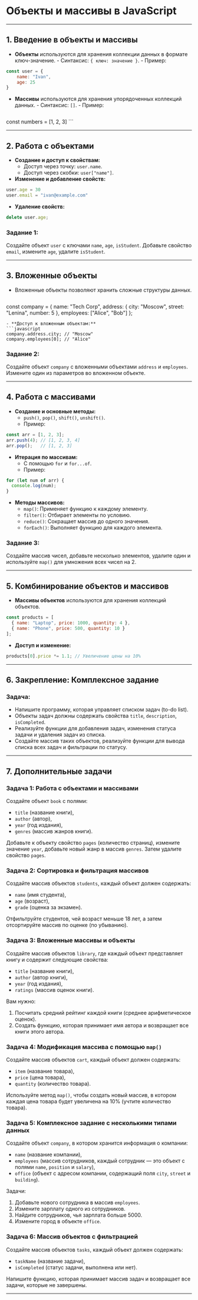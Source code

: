 # Объекты и массивы в JavaScript

---

## 1. Введение в объекты и массивы

- **Объекты** используются для хранения коллекции данных в формате ключ-значение.
	  - Синтаксис: `{ ключ: значение }`.
	  - Пример:
```javascript
const user = { 
	name: "Ivan", 
	age: 25
}
```
    
- **Массивы** используются для хранения упорядоченных коллекций данных.
	  - Синтаксис: `[]`.
	  - Пример:
    ```javascript
const numbers = [1, 2, 3]
    ```

---

## 2. Работа с объектами

- **Создание и доступ к свойствам:**
	- Доступ через точку: `user.name`.
	- Доступ через скобки: `user["name"]`.
- **Изменение и добавление свойств:**
```javascript
user.age = 30
user.email = "ivan@example.com"
```
- **Удаление свойств:** 
```javascript
delete user.age;
```

### Задание 1:  

Создайте объект `user` с ключами `name`, `age`, `isStudent`. Добавьте свойство `email`, измените `age`, удалите `isStudent`.

---

## 3. Вложенные объекты

- Вложенные объекты позволяют хранить сложные структуры данных.
  ```javascript
const company = {
  name: "Tech Corp",
  address: { city: "Moscow", street: "Lenina", number: 5 },
  employees: ["Alice", "Bob"]
};
```
- **Доступ к вложенным объектам:** 
```javascript
company.address.city; // "Moscow"
company.employees[0]; // "Alice"
```
### Задание 2:  
Создайте объект `company` с вложенными объектами `address` и `employees`. Измените один из параметров во вложенном объекте.

---

## 4. Работа с массивами
- **Создание и основные методы:**
  - `push()`, `pop()`, `shift()`, `unshift()`.
  - Пример:
```javascript
const arr = [1, 2, 3];
arr.push(4); // [1, 2, 3, 4]
arr.pop();   // [1, 2, 3]
```
- **Итерация по массивам:**
  - С помощью `for` и `for...of`.
  - Пример:
```javascript
for (let num of arr) {
  console.log(num);
}
```
- **Методы массивов:**
  - `map()`: Применяет функцию к каждому элементу.
  - `filter()`: Отбирает элементы по условию.
  - `reduce()`: Сокращает массив до одного значения.
  - `forEach()`: Выполняет функцию для каждого элемента.

### Задание 3:  
Создайте массив чисел, добавьте несколько элементов, удалите один и используйте `map()` для умножения всех чисел на 2.

---

## 5. Комбинирование объектов и массивов
- **Массивы объектов** используются для хранения коллекций объектов.
```javascript
const products = [
  { name: "Laptop", price: 1000, quantity: 4 },
  { name: "Phone", price: 500, quantity: 10 }
];
```
- **Доступ и изменение:**
```javascript
products[0].price *= 1.1; // Увеличение цены на 10%
```

---
## 6. Закрепление: Комплексное задание
### Задача:  
- Напишите программу, которая управляет списком задач (to-do list).  
- Объекты задач должны содержать свойства `title`, `description`, `isCompleted`.
- Реализуйте функции для добавления задач, изменения статуса задачи и удаления задач из списка.
- Создайте массив таких объектов, реализуйте функции для вывода списка всех задач и фильтрации по статусу.

---

## 7. Дополнительные задачи

### Задача 1: Работа с объектами и массивами
Создайте объект `book` с полями:
- `title` (название книги),
- `author` (автор),
- `year` (год издания),
- `genres` (массив жанров книги).

Добавьте к объекту свойство `pages` (количество страниц), измените значение `year`, добавьте новый жанр в массив `genres`. Затем удалите свойство `pages`.

### Задача 2: Сортировка и фильтрация массивов
Создайте массив объектов `students`, каждый объект должен содержать:
- `name` (имя студента),
- `age` (возраст),
- `grade` (оценка за экзамен).

Отфильтруйте студентов, чей возраст меньше 18 лет, а затем отсортируйте массив по оценке (по убыванию).

### Задача 3: Вложенные массивы и объекты
Создайте массив объектов `library`, где каждый объект представляет книгу и содержит следующие свойства:
- `title` (название книги),
- `author` (автор книги),
- `year` (год издания),
- `ratings` (массив оценок книги).

Вам нужно:
1. Посчитать средний рейтинг каждой книги (среднее арифметическое оценок).
2. Создать функцию, которая принимает имя автора и возвращает все книги этого автора.

### Задача 4: Модификация массива с помощью `map()`
Создайте массив объектов `cart`, каждый объект должен содержать:
- `item` (название товара),
- `price` (цена товара),
- `quantity` (количество товара).

Используйте метод `map()`, чтобы создать новый массив, в котором каждая цена товара будет увеличена на 10% (учтите количество товара).

### Задача 5: Комплексное задание с несколькими типами данных
Создайте объект `company`, в котором хранится информация о компании:
- `name` (название компании),
- `employees` (массив сотрудников, каждый сотрудник — это объект с полями `name`, `position` и `salary`),
- `office` (объект с адресом компании, содержащий поля `city`, `street` и `building`).

Задачи:
1. Добавьте нового сотрудника в массив `employees`.
2. Измените зарплату одного из сотрудников.
3. Найдите сотрудников, чья зарплата больше 5000.
4. Измените город в объекте `office`.

### Задача 6: Массив объектов с фильтрацией
Создайте массив объектов `tasks`, каждый объект должен содержать:
- `taskName` (название задачи),
- `isCompleted` (статус задачи, выполнена или нет).

Напишите функцию, которая принимает массив задач и возвращает все задачи, которые не завершены.

---

